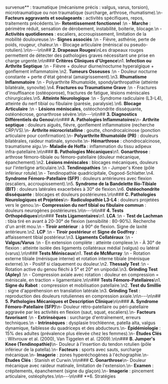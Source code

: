 survenue** : traumatique (mécanisme précis : valgus, varus, torsion), microtraumatique ou non traumatique (surcharge, arthrose, rhumatisme).\n- **Facteurs aggravants et soulageants** : activités spécifiques, repos, traitements précédents.\n- **Retentissement fonctionnel** :\n - **Marche** : périmètre réduit, sensation de dérobement, instabilité, boiterie, blocage.\n - **Activités quotidiennes** : escaliers, accroupissement, limitation de la mobilité douloureuse.\n- **Signes associés** :\n - Fièvre, asthénie, perte de poids, rougeur, chaleur.\n - Blocage articulaire (méniscal ou pseudo-rotulien).\n\n---\n\n## **2. Drapeaux Rouges**\nLes drapeaux rouges permettent de détecter des pathologies graves nécessitant une prise en charge urgente.\n\n### **Critères Cliniques d'Urgence**\n1. **Infection ou Arthrite Septique** :\n - Fièvre + douleur diurne/nocturne hyperalgique + gonflement inflammatoire.\n2. **Tumeurs Osseuses** :\n - Douleur nocturne constante + perte d'état général (amaigrissement).\n3. **Rhumatisme Inflammatoire** :\n - Polyarthrite Rhumatoïde, spondylarthropathie (atteinte bilatérale, synovite).\n4. **Fractures ou Traumatisme Grave** :\n - Fractures d'insuffisance (ostéoporose), fractures de fatigue, lésions méniscales chirurgicales.\n5. **Atteinte Neurologique** :\n - Syndrome radiculaire (L3-L4), atteinte du nerf tibial ou fibulaire (parésie, paralysie).\n6. **Blocage Articulaire** :\n - **Lésions méniscales**, ostéochondrite disséquante, ostéonécrose, gonarthrose sévère.\n\n---\n\n## **3. Diagnostics Différentiels du Genou**\n\n### **A. Pathologies Inflammatoires**\n- **Arthrite septique** : douleurs aiguës, fièvre, gonflement inflammatoire (recherche CRP/VS).\n- **Arthrite microcristalline** : goutte, chondrocalcinose (ponction articulaire pour confirmation).\n- **Polyarthrite Rhumatoïde (PR)** : douleurs bilatérales, raideur matinale, synovite.\n- **Hémarthrose** : chondrocalcinose, traumatisme aigu.\n- **Maladie de Hoffa** : inflammation du tissu adipeux infra-patellaire.\n\n### **B. Pathologies Mécaniques**\n1. **Gonarthrose** : arthrose fémoro-tibiale ou fémoro-patellaire (douleur mécanique, épanchement).\n2. **Lésions méniscales** : blocages mécaniques, douleurs sur l'interligne articulaire.\n3. **Tendinopathies** :\n - Jumper's Knee (pôle inférieur rotule).\n - Tendinopathie quadricipitale, Osgood-Schlatter.\n4. **Syndrome Fémoro-Patellaire (SFP)** : douleurs antérieures avec flexion (escaliers, accroupissement).\n5. **Syndrome de la Bandelette Ilio-Tibiale (BIT)** : douleurs latérales exacerbées à 30° de flexion.\n6. **Ostéochondrite disséquante** : blocages et douleurs postérieures.\n\n### **C. Pathologies Neurologiques et Projetées**\n- **Radiculopathie L3-L4** : douleurs projetées vers le genou.\n- **Compression du nerf tibial ou fibulaire commun** : douleurs neurogènes postérieures.\n\n---\n\n## **4. Tests Orthopédiques**\n\n### **Tests Ligamentaires**\n1. **LCA** :\n - **Test de Lachman** : tibia tiré en avant à 20-30° de flexion (sensibilité : 80-90%). Recherche d'un arrêt mou.\n - **Tiroir antérieur** : à 90° de flexion. Signe de laxité antérieure.\n2. **LCP** :\n - **Tiroir postérieur** et **Signe de Godfrey** : affaissement tibial postérieur.\n3. **Ligaments Collatéraux** :\n - **Valgus/Varus** :\n - En extension complète : atteinte complexe.\n - À 30° de flexion : atteinte isolée des ligaments collatéraux médial (valgus) ou latéral (varus).\n\n### **Tests Méniscaux**\n1. **Test de McMurray** :\n - Rotation externe tibiale (ménisque interne) et rotation interne tibiale (ménisque externe).\n - Positif si claquement ou douleur.\n2. **Thessaly Test** :\n - Rotation active du genou fléchi à 5° et 20° en unipodal.\n3. **Grinding Test (Apley)** :\n - Compression axiale avec rotation : douleur en compression = méniscale, en traction = ligamentaire.\n\n### **Tests Fémoro-Patellaires**\n1. **Signe du Rabot** : compression et mobilisation patellaire.\n2. **Test du Smillie** : signe d'appréhension en translation latérale.\n3. **Grinding Test** : reproduction des douleurs rotuliennes en compression axiale.\n\n---\n\n## **5. Pathologies Mécaniques et Description Clinique**\n\n### **A. Syndrome Fémoro-Patellaire (SFP)**\n- Douleur rétro-patellaire ou péri-patellaire aggravée par les activités en flexion (saut, squat, escaliers).\n- **Facteurs favorisant** :\n - **Extrinsèques** : surcharge d'entraînement, erreurs techniques.\n - **Intrinsèques** : dysplasie trochléenne, patella alta, valgus dynamique, faiblesse du quadriceps et des abducteurs.\n- **Épidémiologie** : 15% des adultes (prévalence plus élevée chez les femmes).\n- **Études Clés** : Witvrouw et al. (2000), Van Tiggelen et al. (2009).\n\n### **B. Jumper's Knee (Tendinopathie)**\n- Douleur à l'insertion du tendon rotulien (pôle inférieur de la patella).\n- **Facteurs** : sports avec sauts, surcharge mécanique.\n- **Imagerie** : zones hyperéchogènes à l'échographie.\n- **Études Clés** : Stanish et Curwin.\n\n### **C. Gonarthrose**\n- Douleur mécanique avec raideur matinale, limitation de l'extension.\n- **Examen** : crépitements, épanchement (signe du glaçon).\n- **Imagerie** : pincement articulaire, ostéophytes.\n\n---\n\n## **6. Stratégies